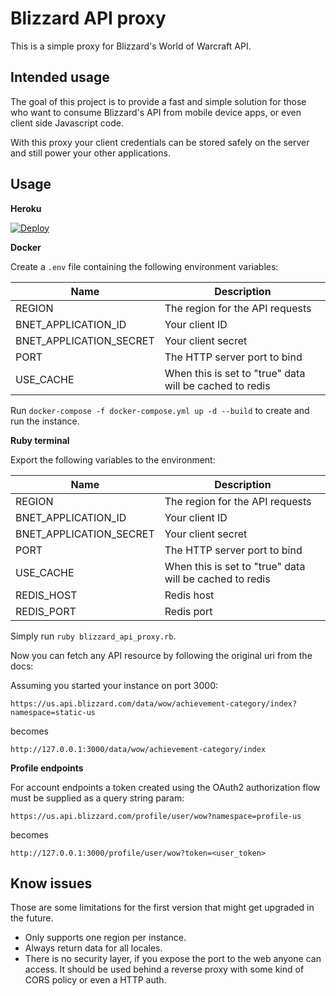 # Blizzard API proxy

This is a simple proxy for Blizzard's World of Warcraft API.

## Intended usage

The goal of this project is to provide a fast and simple solution for those who want to consume Blizzard's API from mobile device apps, or even client side Javascript code.

With this proxy your client credentials can be stored safely on the server and still power your other applications.

## Usage

**Heroku**

[![Deploy](https://www.herokucdn.com/deploy/button.svg)](https://heroku.com/deploy)

**Docker**

Create a `.env` file containing the following environment variables:

| Name | Description |
| --- | --- |
| REGION | The region for the API requests |
| BNET_APPLICATION_ID | Your client ID |
| BNET_APPLICATION_SECRET | Your client secret |
| PORT | The HTTP server port to bind |
| USE_CACHE | When this is set to "true" data will be cached to redis |

Run `docker-compose -f docker-compose.yml up -d --build` to create and run the instance.

**Ruby terminal**

Export the following variables to the environment: 

| Name | Description |
| --- | --- |
| REGION | The region for the API requests |
| BNET_APPLICATION_ID | Your client ID |
| BNET_APPLICATION_SECRET | Your client secret |
| PORT | The HTTP server port to bind |
| USE_CACHE | When this is set to "true" data will be cached to redis |
| REDIS_HOST | Redis host |
| REDIS_PORT | Redis port |

Simply run `ruby blizzard_api_proxy.rb`.

Now you can fetch any API resource by following the original uri from the docs:

Assuming you started your instance on port 3000:

`https://us.api.blizzard.com/data/wow/achievement-category/index?namespace=static-us`

becomes

`http://127.0.0.1:3000/data/wow/achievement-category/index`

**Profile endpoints**

For account endpoints a token created using the OAuth2 authorization flow must be supplied as a query string param:

`https://us.api.blizzard.com/profile/user/wow?namespace=profile-us`

becomes

`http://127.0.0.1:3000/profile/user/wow?token=<user_token>`

## Know issues

Those are some limitations for the first version that might get upgraded in the future.

* Only supports one region per instance.
* Always return data for all locales.
* There is no security layer, if you expose the port to the web anyone can access. It should be used behind a reverse proxy with some kind of CORS policy or even a HTTP auth.